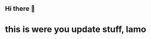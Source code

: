 ## Hi there 👋

<h1>this is were you update stuff, lamo</h1>

<!--
**jgordoMsu/jgordoMsu** is a ✨ _special_ ✨ repository because its `README.md` (this file) appears on your GitHub profile.

Here are some ideas to get you started:

- 🔭 I’m currently working on ... <h1>reading the chapter</h1>
- 🌱 I’m currently learning ... moblie app dev
- 👯 I’m looking to collaborate on ... 
- 🤔 I’m looking for help with ...
- 💬 Ask me about ... 
- 📫 How to reach me: ... 
- 😄 Pronouns: ...
- ⚡ Fun fact: ... 
-->
